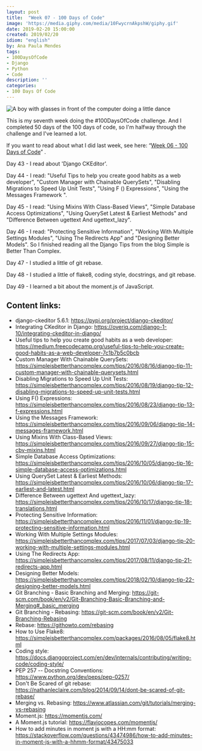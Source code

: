 ```yaml
---
layout: post
title:  "Week 07 - 100 Days of Code"
image: 'https://media.giphy.com/media/10FwycrnAkpshW/giphy.gif'
date: 2019-02-20 15:00:00
created: 2019/02/20
idiom: "english"
by: Ana Paula Mendes
tags:
- 100DaysOfCode
- Django
- Python
- Code
description: ''
categories:
- 100 Days Of Code
---
```


![A boy with glasses in front of the computer doing a little dance](https://media.giphy.com/media/10FwycrnAkpshW/giphy.gif)

This is my seventh week doing the #100DaysOfCode challenge. And I completed 50 days of the 100 days of code, so I'm halfway through the challenge and I've learned a lot.

If you want to read about what I did last week, see here: “[Week 06 - 100 Days of Code](https://anapauladsmendes.github.io/week-06-100-days-of-code/)” .

Day 43 - I read about 'Django CKEditor'.

Day 44 - I read: "Useful Tips to help you create good habits as a web developer", "Custom Manager with Chainable QuerySets", "Disabling Migrations to Speed ​​Up Unit Tests", "Using F () Expressions", "Using the Messages Framework ".

Day 45 - I read: "Using Mixins With Class-Based Views", "Simple Database Access Optimizations", "Using QuerySet Latest & Earliest Methods" and "Difference Between ugettext And ugettext_lazy".

Day 46 - I read: "Protecting Sensitive Information", "Working With Multiple Settings Modules", "Using The Redirects App" and "Designing Better Models". So I finished reading all the Django Tips from the blog Simple is Better Than Complex.

Day 47 - I studied a little of git rebase.

Day 48 - I studied a little of flake8, coding style, docstrings, and git rebase.

Day 49 - I learned a bit about the moment.js of JavaScript.

## Content links:

- django-ckeditor 5.6.1: https://pypi.org/project/django-ckeditor/
- Integrating CKeditor in Django: https://overiq.com/django-1-10/integrating-ckeditor-in-django/
- Useful tips to help you create good habits as a web developer: https://medium.freecodecamp.org/useful-tips-to-help-you-create-good-habits-as-a-web-developer-7c1b7b5c0bcb
- Custom Manager With Chainable QuerySets: https://simpleisbetterthancomplex.com/tips/2016/08/16/django-tip-11-custom-manager-with-chainable-querysets.html
- Disabling Migrations to Speed Up Unit Tests: https://simpleisbetterthancomplex.com/tips/2016/08/19/django-tip-12-disabling-migrations-to-speed-up-unit-tests.html
- Using F() Expressions: https://simpleisbetterthancomplex.com/tips/2016/08/23/django-tip-13-f-expressions.html
- Using the Messages Framework: https://simpleisbetterthancomplex.com/tips/2016/09/06/django-tip-14-messages-framework.html
- Using Mixins With Class-Based Views: https://simpleisbetterthancomplex.com/tips/2016/09/27/django-tip-15-cbv-mixins.html
- Simple Database Access Optimizations: https://simpleisbetterthancomplex.com/tips/2016/10/05/django-tip-16-simple-database-access-optimizations.html
- Using QuerySet Latest & Earliest Methods: https://simpleisbetterthancomplex.com/tips/2016/10/06/django-tip-17-earliest-and-latest.html
- Difference Between ugettext And ugettext_lazy: https://simpleisbetterthancomplex.com/tips/2016/10/17/django-tip-18-translations.html
- Protecting Sensitive Information: https://simpleisbetterthancomplex.com/tips/2016/11/01/django-tip-19-protecting-sensitive-information.html
- Working With Multiple Settings Modules: https://simpleisbetterthancomplex.com/tips/2017/07/03/django-tip-20-working-with-multiple-settings-modules.html
- Using The Redirects App: https://simpleisbetterthancomplex.com/tips/2017/08/11/django-tip-21-redirects-app.html
- Designing Better Models: https://simpleisbetterthancomplex.com/tips/2018/02/10/django-tip-22-designing-better-models.html
- Git Branching - Basic Branching and Merging: https://git-scm.com/book/en/v2/Git-Branching-Basic-Branching-and-Merging#_basic_merging
- Git Branching - Rebasing: https://git-scm.com/book/en/v2/Git-Branching-Rebasing
- Rebase: https://githowto.com/rebasing
- How to Use Flake8: https://simpleisbetterthancomplex.com/packages/2016/08/05/flake8.html
- Coding style: https://docs.djangoproject.com/en/dev/internals/contributing/writing-code/coding-style/
- PEP 257 -- Docstring Conventions: https://www.python.org/dev/peps/pep-0257/
- Don't Be Scared of git rebase: https://nathanleclaire.com/blog/2014/09/14/dont-be-scared-of-git-rebase/
- Merging vs. Rebasing: https://www.atlassian.com/git/tutorials/merging-vs-rebasing
- Moment.js: https://momentjs.com/
- A Moment.js tutorial: https://flaviocopes.com/momentjs/
- How to add minutes in moment js with a HH:mm format: https://stackoverflow.com/questions/43474986/how-to-add-minutes-in-moment-js-with-a-hhmm-format/43475033

